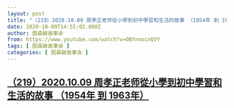 ```yaml
---
layout: post
title: "（219）2020.10.09 周孝正老师從小學到初中學習和生活的故事 （1954年 到 1963年）"
date: 2020-10-09T14:55:02.000Z
author: 图森破故事会
from: https://www.youtube.com/watch?v=OBYnoocnQVY
tags: [ 图森破故事会 ]
categories: [ 图森破故事会 ]
---
```

<!--1602255302000-->
[（219）2020.10.09 周孝正老师從小學到初中學習和生活的故事 （1954年 到 1963年）](https://www.youtube.com/watch?v=OBYnoocnQVY)
------

<div>

</div>
